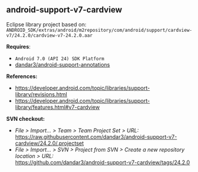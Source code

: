 ## android-support-v7-cardview

Eclipse library project based on:<br/>
`ANDROID_SDK/extras/android/m2repository/com/android/support/cardview-v7/24.2.0/cardview-v7-24.2.0.aar`

**Requires**:
- `Android 7.0 (API 24) SDK Platform`
- [dandar3/android-support-annotations](https://github.com/dandar3/android-support-annotations/tree/24.2.0)

**References:**
- https://developer.android.com/topic/libraries/support-library/revisions.html
- https://developer.android.com/topic/libraries/support-library/features.html#v7-cardview

**SVN checkout:**
- _File > Import... > Team > Team Project Set > URL:_<br/>
  https://raw.githubusercontent.com/dandar3/android-support-v7-cardview/24.2.0/.projectset
- _File > Import... > SVN > Project from SVN > Create a new repository location > URL:_<br/> 
  https://github.com/dandar3/android-support-v7-cardview/tags/24.2.0